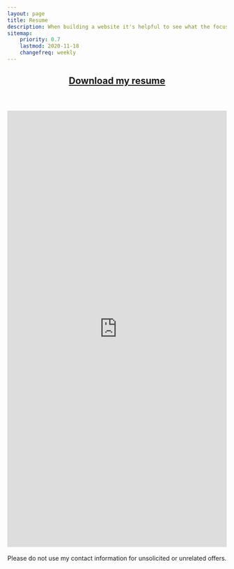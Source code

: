 ```yaml
---
layout: page
title: Resume
description: When building a website it's helpful to see what the focus of your site is. This page is an example of how to show a website's focus.
sitemap:
    priority: 0.7
    lastmod: 2020-11-18
    changefreq: weekly
---
```


<header class="major">
  <h2><a href="https://www.thepetroguy.com/media/resumes/Caudill_Resume.pdf">Download my resume</a></h2>
</header>


<iframe
    src="https://drive.google.com/viewerng/viewer?embedded=true&url=https://www.thepetroguy.com/media/resumes/Caudill_Resume.pdf#toolbar=0&scrollbar=0"
    frameBorder="0"
    scrolling="auto"
    height="1000px"
    width="100%"></iframe>

<center><br />Please do not use my contact information for unsolicited or unrelated offers. </center>


<!-- <span><object data="{{ "/media/resumes/Caudill_Resume.pdf" | absolute_url }}" style="height:1000px;width:100%;" type='application/pdf'/></span>
-->
